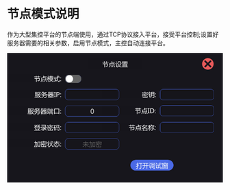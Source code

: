 # 节点模式说明

作为大型集控平台的节点端使用，通过TCP协议接入平台，接受平台控制;设置好服务器需要的相关参数，启用节点模式，主控自动连接平台。

![Alt text](../picture/node.png)

